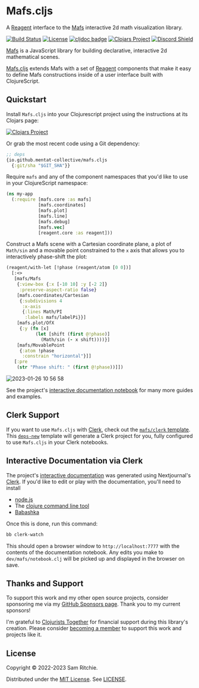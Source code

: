 # Mafs.cljs

A [Reagent][reagent-url] interface to the [Mafs][mafs-url] interactive 2d
math visualization library.

[![Build Status][build-status]][build-status-url]
[![License][license]][license-url]
[![cljdoc badge][cljdoc]][cljdoc-url]
[![Clojars Project][clojars]][clojars-url]
[![Discord Shield][discord]][discord-url]

[Mafs][mafs-url] is a JavaScript library for building declarative, interactive
2d mathematical scenes.

[Mafs.cljs][github-url] extends Mafs with a set of [Reagent][reagent-url]
components that make it easy to define Mafs constructions inside of a user
interface built with ClojureScript.

## Quickstart

Install `Mafs.cljs` into your Clojurescript project using the instructions at
its Clojars page:

[![Clojars Project][clojars]][clojars-url]

Or grab the most recent code using a Git dependency:

```clj
;; deps
{io.github.mentat-collective/mafs.cljs
  {:git/sha "$GIT_SHA"}}
```

Require `mafs` and any of the component namespaces that you'd like to use in
your ClojureScript namespace:

```clj
(ns my-app
  (:require [mafs.core :as mafs]
            [mafs.coordinates]
            [mafs.plot]
            [mafs.line]
            [mafs.debug]
            [mafs.vec]
            [reagent.core :as reagent]))
```

Construct a Mafs scene with a Cartesian coordinate plane, a plot of `Math/sin`
and a movable point constrained to the `x` axis that allows you to interactively
phase-shift the plot:

```clj
(reagent/with-let [!phase (reagent/atom [0 0])]
  [:<>
   [mafs/Mafs
    {:view-box {:x [-10 10] :y [-2 2]}
     :preserve-aspect-ratio false}
    [mafs.coordinates/Cartesian
     {:subdivisions 4
      :x-axis
      {:lines Math/PI
       :labels mafs/labelPi}}]
    [mafs.plot/OfX
     {:y (fn [x]
           (let [shift (first @!phase)]
             (Math/sin (- x shift))))}]
    [mafs/MovablePoint
     {:atom !phase
      :constrain "horizontal"}]]
   [:pre
    (str "Phase shift: " (first @!phase))]])
```

![2023-01-26 10 56 58](https://user-images.githubusercontent.com/69635/214912521-11db5419-8271-46dc-8444-91438ab32948.gif)

See the project's [interactive documentation notebook](https://mafs.mentat.org)
for many more guides and examples.

## Clerk Support

If you want to use `Mafs.cljs` with [Clerk][clerk-url], check out the
[`mafs/clerk` template][mafs-clerk-template-url]. This
[`deps-new`][deps-new-url] template will generate a Clerk project for you, fully
configured to use `Mafs.cljs` in your Clerk notebooks.

## Interactive Documentation via Clerk

The project's [interactive documentation](https://mafs.mentat.org) was
generated using Nextjournal's [Clerk](https://github.com/nextjournal/clerk). If
you'd like to edit or play with the documentation, you'll need to install

- [node.js](https://nodejs.org/en/)
- The [clojure command line tool](https://clojure.org/guides/install_clojure)
- [Babashka](https://github.com/babashka/babashka#installation)

Once this is done, run this command:

```sh
bb clerk-watch
```

This should open a browser window to `http://localhost:7777` with the contents
of the documentation notebook. Any edits you make to `dev/mafs/notebook.clj`
will be picked up and displayed in the browser on save.

## Thanks and Support

To support this work and my other open source projects, consider sponsoring me
via my [GitHub Sponsors page](https://github.com/sponsors/sritchie). Thank you
to my current sponsors!

I'm grateful to [Clojurists Together](https://www.clojuriststogether.org/) for
financial support during this library's creation. Please consider [becoming a
member](https://www.clojuriststogether.org/developers/) to support this work and
projects like it.

## License

Copyright © 2022-2023 Sam Ritchie.

Distributed under the [MIT License](LICENSE). See [LICENSE](LICENSE).

[build-status-url]: https://github.com/mentat-collective/mafs.cljs/actions/workflows/kondo.yml
[build-status]: https://github.com/mentat-collective/mafs.cljs/actions/workflows/kondo.yml/badge.svg?branch=main
[cljdoc-url]: https://cljdoc.org/d/org.mentat/mafs.cljs/CURRENT
[cljdoc]: https://cljdoc.org/badge/org.mentat/mafs.cljs
[clojars-url]: https://clojars.org/org.mentat/mafs.cljs
[clojars]: https://img.shields.io/clojars/v/org.mentat/mafs.cljs.svg
[discord-url]: https://discord.gg/hsRBqGEeQ4
[discord]: https://img.shields.io/discord/731131562002743336?style=flat&colorA=000000&colorB=000000&label=&logo=discord
[license-url]: LICENSE
[license]: https://img.shields.io/badge/license-MIT-brightgreen.svg
[github-url]: https://github.com/mentat-collective/mafs.cljs
[reagent-url]: https://reagent-project.github.io/
[mafs-url]: https://mafs.dev
[deps-new-url]: https://github.com/seancorfield/deps-new
[mafs-clerk-template-url]: https://github.com/mentat-collective/Mafs.cljs/tree/main/resources/mafs/clerk
[clerk-url]: https://clerk.vision
